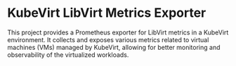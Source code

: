 # KubeVirt LibVirt Metrics Exporter

This project provides a Prometheus exporter for LibVirt metrics in a KubeVirt
environment. It collects and exposes various metrics related to virtual machines
(VMs) managed by KubeVirt, allowing for better monitoring and observability of
the virtualized workloads.
